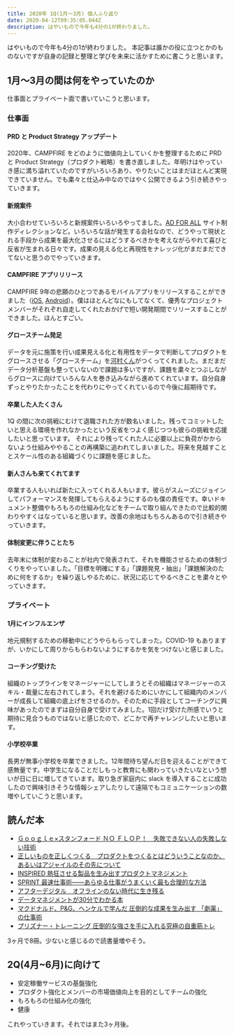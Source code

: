 ```yaml
---
title: 2020年 1Q(1月〜3月) 個人ふり返り
date: 2020-04-12T09:35:05.044Z
description: はやいもので今年も4分の1が終わりました。
---
```

はやいもので今年も4分の1が終わりました。
本記事は誰かの役に立つとかのものないですが自身の記録と整理と学びを未来に活かすために書こうと思います。

## 1月〜3月の間は何をやっていたのか

仕事面とプライベート面で書いていこうと思います。

### 仕事面

#### PRD と Product Strategy アップデート
2020年、CAMPFIRE をどのように価値向上していくかを整理するために PRD と Product Strategy（プロダクト戦略）を書き直しました。年明けはやっていき感に満ち溢れていたのですがいろいろあり、やりたいことはまだほとんど実現できていません。でも粛々と仕込み中なのではやく公開できるよう引き続きやっていきます。

#### 新規案件
大小合わせていろいろと新規案件いろいろやってました。[AD FOR ALL](https://camp-fire.jp/channels/adforall) サイト制作ディレクションなど。いろいろな話が発生する会社なので、どうやって現状とれる手段から成果を最大化させるにはどうするべきかを考えながらやれて喜びと反省が生まれる日々です。成果の見える化と再現性をナレッジ化がまだまだできてないと思うのでやっていきます。

#### CAMPFIRE アプリリリース
CAMPFIRE 9年の悲願のひとつであるモバイルアプリをリリースすることができました（[iOS](https://apps.apple.com/jp/app/campfire/id1496301418), [Android](https://play.google.com/store/apps/details?id=jp.campfire.campfire)）。僕はほとんどなにもしてなくて、優秀なプロジェクトメンバーがそれぞれ自走してくれたおかげで短い開発期間でリリースすることができました。ほんとすごい。

#### グロースチーム発足
データを元に施策を行い成果見える化と有用性をデータで判断してプロダクトをグロースさせる「グロースチーム」を[河村くん](https://twitter.com/chianagyo)がつくってくれました。まだまだデータ分析基盤も整っていないので課題は多いですが、課題を粛々とつぶしながらグロースに向けていろんな人を巻き込みながら進めてくれています。自分自身ずっとやりたかったことを代わりにやってくれているので今後に超期待です。

#### 卒業した人たくさん
1Q の間に次の挑戦にむけて退職された方が数名いました。残ってコミットしたいと思える環境を作れなかったという反省をつよく感じつつも彼らの挑戦を応援したいと思っています。
それにより残ってくれた人に必要以上に負荷がかからないよう仕組みややることの再構築に追われてしまいました。将来を見越すこととスケール性のある組織づくりに課題を感じました。

#### 新人さんも来てくれてます
卒業する人もいれば新たに入ってくれる人もいます。彼らがスムーズにジョインしてパフォーマンスを発揮してもらえるようにするのも僕の責任です。幸いドキュメント整備やもろもろの仕組み化などをチームで取り組んできたので比較的関わりやすくはなっていると思います。改善の余地はもちろんあるので引き続きやっていきます。

#### 体制変更に伴うことたち
去年末に体制が変わることが社内で発表されて、それを機能させるための体制づくりをやっていました。「目標を明確にする」「課題発見・抽出」「課題解決のために何をするか」を繰り返しやるために、状況に応じてやるべきことを粛々とやっていきます。

### プライベート

#### 1月にインフルエンザ
地元規制するための移動中にどうやらもらってしまった。COVID-19 もありますが、いかにして周りからもらわないようにするかを気をつけないと感じました。

#### コーチング受けた
組織のトップラインをマネージャーにしてしまうとその組織はマネージャーのスキル・裁量に左右されてしまう。それを避けるためにいかにして組織内のメンバーが成長して組織の底上げをさせるのか。そのために手段としてコーチングに興味があったのでまずは自分自身で受けてみました。1回だけ受けた所感でいうと期待に見合うものではないと感じたので、どこかで再チャレンジしたいと思います。

#### 小学校卒業
長男が無事小学校を卒業できました。12年間待ち望んだ日を迎えることができて感無量です。中学生になることだしもっと教育にも関わっていきたいなという想いが日に日に増してきています。取り急ぎ家庭内に slack を導入することに成功したので興味引きそうな情報シェアしたりして遠隔でもコミュニケーションの数増やしていこうと思います。

## 読んだ本
- [Ｇｏｏｇｌｅ×スタンフォード ＮＯ ＦＬＯＰ！　失敗できない人の失敗しない技術](https://www.amazon.co.jp/gp/product/B0814Q7LV7/ref=ppx_yo_dt_b_d_asin_title_o06?ie=UTF8&psc=1)
- [正しいものを正しくつくる　プロダクトをつくるとはどういうことなのか、あるいはアジャイルのその先について](https://www.amazon.co.jp/gp/product/B07SGCH8R6/ref=ppx_yo_dt_b_d_asin_title_o05?ie=UTF8&psc=1)
- [INSPIRED 熱狂させる製品を生み出すプロダクトマネジメント](https://www.amazon.co.jp/gp/product/B0814STTHV/ref=ppx_yo_dt_b_d_asin_title_o01?ie=UTF8&psc=1)
- [SPRINT 最速仕事術――あらゆる仕事がうまくいく最も合理的な方法](https://www.amazon.co.jp/gp/product/B06Y5NW5PQ/ref=ppx_yo_dt_b_d_asin_title_o09?ie=UTF8&psc=1)
- [アフターデジタル　オフラインのない時代に生き残る](https://www.amazon.co.jp/gp/product/B07PHYQ4HW/ref=ppx_yo_dt_b_d_asin_title_o07?ie=UTF8&psc=1)
- [データマネジメントが30分でわかる本](https://www.amazon.co.jp/gp/product/B085W4YSZJ/ref=ppx_yo_dt_b_d_asin_title_o06?ie=UTF8&psc=1)
- [マクドナルド、P&G、ヘンケルで学んだ 圧倒的な成果を生み出す 「劇薬」の仕事術](https://www.amazon.co.jp/gp/product/B07K1SHXLM/ref=ppx_yo_dt_b_d_asin_title_o04?ie=UTF8&psc=1)
- [プリズナー・トレーニング 圧倒的な強さを手に入れる究極の自重筋トレ](https://www.amazon.co.jp/-/en/gp/product/B0746H85JW/ref=ppx_yo_dt_b_d_asin_title_o02?ie=UTF8&psc=1)

3ヶ月で8冊。少ないと感じるので読書量増やそう。


## 2Q(4月~6月)に向けて
- 安定稼働サービスの基盤強化
- プロダクト強化とメンバーの市場価値向上を目的としてチームの強化
- もろもろの仕組み化の強化
- 健康 

これやっていきます。それではまた3ヶ月後。
